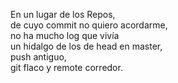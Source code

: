 ﻿En un lugar de los Repos,  de cuyo commit no quiero acordarme,   no ha mucho log que vivía   un hidalgo de los de head en master,   push antiguo,   git flaco y remote corredor.   